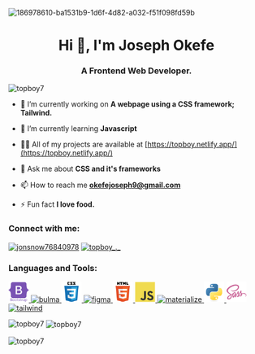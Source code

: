 ![186978610-ba1531b9-1d6f-4d82-a032-f51f098fd59b](https://user-images.githubusercontent.com/108914484/186979384-fd6c40b7-01da-4c0b-b067-c1757cfba524.jpg)


<h1 align="center">Hi 👋, I'm Joseph Okefe</h1>
<h3 align="center">A Frontend Web Developer.</h3>

<p align="left"> <img src="https://komarev.com/ghpvc/?username=topboy7&label=Profile%20views&color=0e75b6&style=flat" alt="topboy7" /> </p>

- 🔭 I’m currently working on **A webpage using a CSS framework; Tailwind.**

- 🌱 I’m currently learning **Javascript**

- 👨‍💻 All of my projects are available at [https://topboy.netlify.app/](https://topboy.netlify.app/)

- 💬 Ask me about **CSS and it's frameworks**

- 📫 How to reach me **okefejoseph9@gmail.com**

- ⚡ Fun fact **I love food.**

<h3 align="left">Connect with me:</h3>
<p align="left">
<a href="https://twitter.com/jonsnow76840978" target="blank"><img align="center" src="https://raw.githubusercontent.com/rahuldkjain/github-profile-readme-generator/master/src/images/icons/Social/twitter.svg" alt="jonsnow76840978" height="30" width="40" /></a>
<a href="https://instagram.com/topboy_._" target="blank"><img align="center" src="https://raw.githubusercontent.com/rahuldkjain/github-profile-readme-generator/master/src/images/icons/Social/instagram.svg" alt="topboy_._" height="30" width="40" /></a>
</p>

<h3 align="left">Languages and Tools:</h3>
<p align="left"> <a href="https://getbootstrap.com" target="_blank" rel="noreferrer"> <img src="https://raw.githubusercontent.com/devicons/devicon/master/icons/bootstrap/bootstrap-plain-wordmark.svg" alt="bootstrap" width="40" height="40"/> </a> <a href="https://bulma.io/" target="_blank" rel="noreferrer"> <img src="https://raw.githubusercontent.com/gilbarbara/logos/804dc257b59e144eaca5bc6ffd16949752c6f789/logos/bulma.svg" alt="bulma" width="40" height="40"/> </a> <a href="https://www.w3schools.com/css/" target="_blank" rel="noreferrer"> <img src="https://raw.githubusercontent.com/devicons/devicon/master/icons/css3/css3-original-wordmark.svg" alt="css3" width="40" height="40"/> </a> <a href="https://www.figma.com/" target="_blank" rel="noreferrer"> <img src="https://www.vectorlogo.zone/logos/figma/figma-icon.svg" alt="figma" width="40" height="40"/> </a> <a href="https://www.w3.org/html/" target="_blank" rel="noreferrer"> <img src="https://raw.githubusercontent.com/devicons/devicon/master/icons/html5/html5-original-wordmark.svg" alt="html5" width="40" height="40"/> </a> <a href="https://developer.mozilla.org/en-US/docs/Web/JavaScript" target="_blank" rel="noreferrer"> <img src="https://raw.githubusercontent.com/devicons/devicon/master/icons/javascript/javascript-original.svg" alt="javascript" width="40" height="40"/> </a> <a href="https://materializecss.com/" target="_blank" rel="noreferrer"> <img src="https://raw.githubusercontent.com/prplx/svg-logos/5585531d45d294869c4eaab4d7cf2e9c167710a9/svg/materialize.svg" alt="materialize" width="40" height="40"/> </a> <a href="https://www.python.org" target="_blank" rel="noreferrer"> <img src="https://raw.githubusercontent.com/devicons/devicon/master/icons/python/python-original.svg" alt="python" width="40" height="40"/> </a> <a href="https://sass-lang.com" target="_blank" rel="noreferrer"> <img src="https://raw.githubusercontent.com/devicons/devicon/master/icons/sass/sass-original.svg" alt="sass" width="40" height="40"/> </a> <a href="https://tailwindcss.com/" target="_blank" rel="noreferrer"> <img src="https://www.vectorlogo.zone/logos/tailwindcss/tailwindcss-icon.svg" alt="tailwind" width="40" height="40"/> </a> </p>

<p><img align="left" src="https://github-readme-stats.vercel.app/api/top-langs?username=topboy7&show_icons=true&locale=en&layout=compact" alt="topboy7" /></p>

<p>&nbsp;<img align="center" src="https://github-readme-stats.vercel.app/api?username=topboy7&show_icons=true&locale=en" alt="topboy7" /></p>

<p><img align="center" src="https://github-readme-streak-stats.herokuapp.com/?user=topboy7&" alt="topboy7" /></p>
